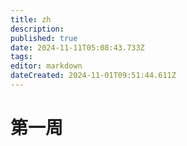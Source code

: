```yaml
---
title: zh
description: 
published: true
date: 2024-11-11T05:08:43.733Z
tags: 
editor: markdown
dateCreated: 2024-11-01T09:51:44.611Z
---
```


# 第一周